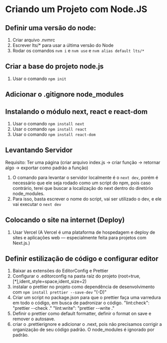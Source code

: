 # Criando um Projeto com Node.JS

## Definir uma versão do node:

1. Criar arquivo .nvmrc
2. Escrever lts/\* para usar a última versão do Node
3. Rodar os comandos `nvm i` e `nvm use` e `nvm alias default lts/*`

## Criar a base do projeto node.js

1. Usar o comando `npm init`

## Adicionar o .gitignore node_modules

## Instalando o módulo next, react e react-dom

1. Usar o comando `npm install next`
2. Usar o comando `npm install react`
3. Usar o comando `npm install react-dom`

## Levantando Servidor

Requisito: Ter uma página (criar arquivo index.js -> criar função -> retornar algo -> exportar como padrão a função)

1. O comando para levantar o servidor localmente é o `next dev`, porém é necessário que ele seja rodado como um script do npm, pois caso contrário, terei que buscar a localização do next dentro do diretório node_modules.
2. Para isso, basta escrever o nome do script, vai ser utilizado o dev, e ele vai executar o `next dev`

## Colocando o site na internet (Deploy)

1. Usar Vercel (A Vercel é uma plataforma de hospedagem e deploy de sites e aplicações web — especialmente feita para projetos com Next.js.)

## Definir estilização de código e configurar editor

1. Baixar as extensões do EditorConfig e Prettier
2. Configurar o .editorconfig na pasta raiz do projeto (root=true,[*],ident_style=space,ident_size=2)
3. instalar o prettier no projeto como dependência de desenvolvimento com `npm install prettier --save-dev` "(-D)"
4. Criar um script no package.json para que o prettier faça uma varredura em todo o código, em busca de padronizar o código. "lint:check": "prettier --check ." "lint:write": "prettier --write ."
5. Definir o prettier como default formatter, definir o format on save e remover o autosave.
6. criar o .prettierignore e adicionar o .next, pois não precisamos corrigir a organização de seu código padrão. O node_modules é ignorado por padrão.
